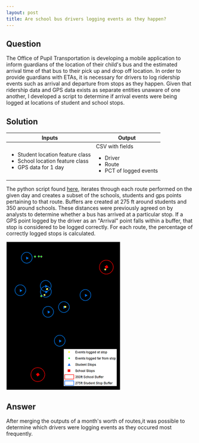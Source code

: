 ```yaml
---
layout: post
title: Are school bus drivers logging events as they happen? 
---
```


## Question

The Office of Pupil Transportation is developing a mobile application to inform guardians of the location of their child's bus and the estimated arrival time of that bus to their pick up and drop off location. In order to provide guardians with ETAs, it is necessary for drivers to log ridership events such as arrival and departure from stops as they happen. Given that ridership data and GPS data exists as separate entities unaware of one another, I developed a script to determine if arrival events were being logged at locations of student and school stops.

## Solution

|Inputs|Output|
|---|---|
| <ul><li>Student location feature class</li><li>School location feature class</li><li>GPS data for 1 day</li></ul>|CSV with fields<ul><li>Driver</li><li>Route</li><li>PCT of logged events</li></ul>|

The python script found [here](https://github.com/STaverasDev/GPSAnalysis/blob/master/LoggedStops.py), iterates through each route performed on the given day and creates a subset of the schools, students and gps points pertaining to that route. Buffers are created at 275 ft around students and 350 around schools. These distances were previously agreed on by analysts to determine whether a bus has arrived at a particular stop. If a GPS point logged by the driver as an "Arrival" point falls within a buffer, that stop is considered to be logged correctly. For each route, the percentage of correctly logged stops is calculated.

![Image of Map](/images/FindGoodRoutesSmall.png)

## Answer

After merging the outputs of a month's worth of routes,it was possible to determine which drivers were logging events as they occured most frequently. 


